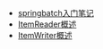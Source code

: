 <!-- docs/_sidebar.md -->
- [springbatch入门笔记](/JAVA/SpringBatch/doc/springbatch入门笔记.md)
- [ItemReader概述](/JAVA/SpringBatch/doc/ItemReader概述.md)
- [ItemWriter概述](/JAVA/SpringBatch/doc/ItemWriter概述.md)

